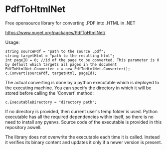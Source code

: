 # PdfToHtmlNet
Free opensource library for converting .PDF into .HTML in .NET

https://www.nuget.org/packages/PdfToHtmlNet/

Usage:
```
string sourcePdf = "path to the source .pdf";
string targetHtml = "path to the resulting html";
int pageID = 0; //id of the page to be converted. This parameter is 0 by default which targets all pages in the document
PdfToHtmlNet.Converter c = new PdfToHtmlNet.Converter();
c.Convert(sourcePdf, targetHtml, pageId);
```


The actual converting is done by a python executable which is deployed to the executing machine. You can specify the directory in which it will be stored before calling the 'Convert' method:
```
c.ExecutableDirectory = "directory path";
```

If no directory is provided, then current user's temp folder is used. Python executable has all the required dependencies within itself, so there is no need to install any pyenvs.
Source code of the executable is provided in this repository aswell.

The library does not overwrite the executable each time it is called. Instead it verifies its binary content and updates it only if a newer version is present.
